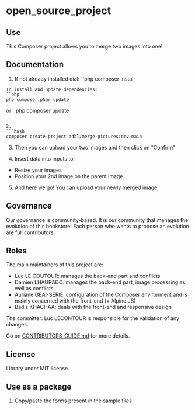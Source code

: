 # open_source_project
## Use
This Composer project allows you to merge two images into one!

## Documentation

1. If not already installed dial:
``php
composer install
````
To install and update dependencies:
``php
php composer.phar update
````
or
``php
composer update
````

2.
```bash
composer create-project adbl/merge-pictures:dev-main
````

3. Then you can upload your two images and then click on "Confirm"

4. Insert data into inputs to:
- Resize your images
- Position your 2nd image on the parent image

5. And here we go! You can upload your newly merged image.

## Governance
Our governance is community-based. It is our community that manages the evolution of this bookstore!
Each person who wants to propose an evolution are full contributors.
## Roles
The main maintainers of this project are:
- Luc LE COUTOUR: manages the back-end part and conflicts
- Damien LHAURADO: manages the back-end part, image processing as well as conflicts
- Auriane GEAI-SERIE: configuration of the Composer environment and is mainly concerned with the front-end (+ Alpine JS)
- Badis KHACHAA: deals with the front-end and responsive design

The committer: Luc LECONTOUR is responsible for the validation of any changes.

Go on <a href="https://github.com/bref1306/open_source_project/blob/main/CONTRIBUTORS_GUIDE.md" target="_blank">CONTRIBUTORS_GUIDE.md</a> for more details.
## License
Library under MIT license.

## Use as a package

1) Copy/paste the forms present in the sample files

